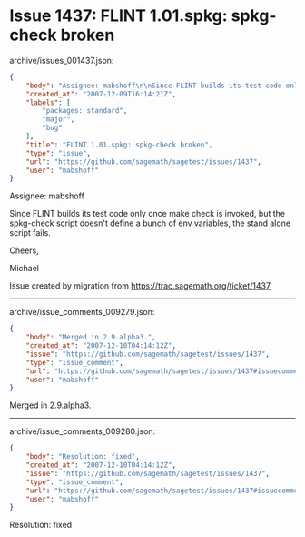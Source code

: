 # Issue 1437: FLINT 1.01.spkg: spkg-check broken

archive/issues_001437.json:
```json
{
    "body": "Assignee: mabshoff\n\nSince FLINT builds its test code only once make check is invoked, but the spkg-check script doesn't define a bunch of env variables, the stand alone script fails.\n\nCheers,\n\nMichael\n\nIssue created by migration from https://trac.sagemath.org/ticket/1437\n\n",
    "created_at": "2007-12-09T16:14:21Z",
    "labels": [
        "packages: standard",
        "major",
        "bug"
    ],
    "title": "FLINT 1.01.spkg: spkg-check broken",
    "type": "issue",
    "url": "https://github.com/sagemath/sagetest/issues/1437",
    "user": "mabshoff"
}
```
Assignee: mabshoff

Since FLINT builds its test code only once make check is invoked, but the spkg-check script doesn't define a bunch of env variables, the stand alone script fails.

Cheers,

Michael

Issue created by migration from https://trac.sagemath.org/ticket/1437





---

archive/issue_comments_009279.json:
```json
{
    "body": "Merged in 2.9.alpha3.",
    "created_at": "2007-12-10T04:14:12Z",
    "issue": "https://github.com/sagemath/sagetest/issues/1437",
    "type": "issue_comment",
    "url": "https://github.com/sagemath/sagetest/issues/1437#issuecomment-9279",
    "user": "mabshoff"
}
```

Merged in 2.9.alpha3.



---

archive/issue_comments_009280.json:
```json
{
    "body": "Resolution: fixed",
    "created_at": "2007-12-10T04:14:12Z",
    "issue": "https://github.com/sagemath/sagetest/issues/1437",
    "type": "issue_comment",
    "url": "https://github.com/sagemath/sagetest/issues/1437#issuecomment-9280",
    "user": "mabshoff"
}
```

Resolution: fixed
